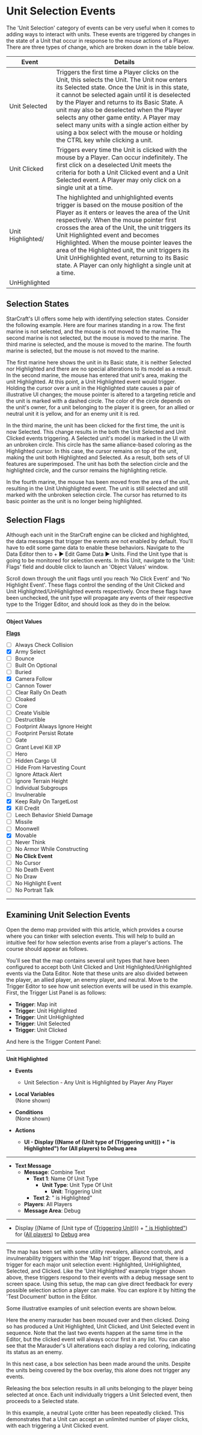 # Unit Selection Events

The 'Unit Selection' category of events can be very useful when it comes to adding ways to interact with units. These events are triggered by changes in the state of a Unit that occur in response to the mouse actions of a Player. There are three types of change, which are broken down in the table below.

| Event                 | Details                                                                                                                                                                                                                                                                                                                                                                                                                                                                                     |
| ----------------------- | ------------------------------------------------------------------------------------------------------------------------------------------------------------------------------------------------------------------------------------------------------------------------------------------------------------------------------------------------------------------------------------------------------------------------------------------------------------------------------------------- |
| Unit Selected       | Triggers the first time a Player clicks on the Unit, this selects the Unit. The Unit now enters its Selected state. Once the Unit is in this state, it cannot be selected again until it is deselected by the Player and returns to its Basic State. A unit may also be deselected when the Player selects any other game entity. A Player may select many units with a single action either by using a box select with the mouse or holding the CTRL key while clicking a unit.            |
| Unit Clicked        | Triggers every time the Unit is clicked with the mouse by a Player. Can occur indefinitely. The first click on a deselected Unit meets the criteria for both a Unit Clicked event and a Unit Selected event. A Player may only click on a single unit at a time.                                                                                                                                                                                                                            |
| Unit Highlighted/ | The highlighted and unhighlighted events trigger is based on the mouse position of the Player as it enters or leaves the area of the Unit respectively. When the mouse pointer first crosses the area of the Unit, the unit triggers its Unit Highlighted event and becomes Highlighted. When the mouse pointer leaves the area of the Highlighted unit, the unit triggers its Unit UnHighlighted event, returning to its Basic state. A Player can only highlight a single unit at a time. |
| UnHighlighted     |                                                                                                                                                                                                                                                                                                                                                                                                                                                                                             |

## Selection States

StarCraft's UI offers some help with identifying selection states. Consider the following example. Here are four marines standing in a row. The first marine is not selected, and the mouse is not moved to the marine. The second marine is not selected, but the mouse is moved to the marine. The third marine is selected, and the mouse is moved to the marine. The fourth marine is selected, but the mouse is not moved to the marine.

The first marine here shows the unit in its Basic state, it is neither Selected nor Highlighted and there are no special alterations to its model as a result. In the second marine, the mouse has entered that unit's area, making the unit Highlighted. At this point, a Unit Highlighted event would trigger. Holding the cursor over a unit in the Highlighted state causes a pair of illustrative UI changes; the mouse pointer is altered to a targeting reticle and the unit is marked with a dashed circle. The color of the circle depends on the unit's owner, for a unit belonging to the player it is green, for an allied or neutral unit it is yellow, and for an enemy unit it is red.

In the third marine, the unit has been clicked for the first time, the unit is now Selected. This change results in the both the Unit Selected and Unit Clicked events triggering. A Selected unit's model is marked in the UI with an unbroken circle. This circle has the same alliance-based coloring as the Highlighted cursor. In this case, the cursor remains on top of the unit, making the unit both Highlighted and Selected. As a result, both sets of UI features are superimposed. The unit has both the selection circle and the highlighted circle, and the cursor remains the highlighting reticle.

In the fourth marine, the mouse has been moved from the area of the unit, resulting in the Unit Unhighlighted event. The unit is still selected and still marked with the unbroken selection circle. The cursor has returned to its basic pointer as the unit is no longer being highlighted.

## Selection Flags

Although each unit in the StarCraft engine can be clicked and highlighted, the data messages that trigger the events are not enabled by default. You'll have to edit some game data to enable these behaviors. Navigate to the Data Editor then to + ▶︎ Edit Game Data ▶︎ Units. Find the Unit type that is going to be monitored for selection events. In this Unit, navigate to the 'Unit: Flags' field and double click to launch an 'Object Values' window.

Scroll down through the unit flags until you reach 'No Click Event' and 'No Highlight Event'. These flags control the sending of the Unit Clicked and Unit Highlighted/UnHighlighted events respectively. Once these flags have been unchecked, the unit type will propagate any events of their respective type to the Trigger Editor, and should look as they do in the below.

-------------------------------------------------------------------------------

**Object Values**

**<u>Flags</u>**  
- [ ] Always Check Collision
- [x] Army Select
- [ ] Bounce
- [ ] Built On Optional
- [ ] Buried
- [x] Camera Follow
- [ ] Cannon Tower
- [ ] Clear Rally On Death
- [ ] Cloaked
- [ ] Core
- [ ] Create Visible
- [ ] Destructible
- [ ] Footprint Always Ignore Height
- [ ] Footprint Persist Rotate
- [ ] Gate
- [ ] Grant Level Kill XP
- [ ] Hero
- [ ] Hidden Cargo UI
- [ ] Hide From Harvesting Count
- [ ] Ignore Attack Alert
- [ ] Ignore Terrain Height
- [ ] Individual Subgroups
- [ ] Invulnerable
- [x] Keep Rally On TargetLost
- [x] Kill Credit
- [ ] Leech Behavior Shield Damage
- [ ] Missile
- [ ] Moonwell
- [x] Movable
- [ ] Never Think
- [ ] No Armor While Constructing
- [ ] **No Click Event**
- [ ] No Cursor
- [ ] No Death Event
- [ ] No Draw
- [ ] No Highlight Event
- [ ] No Portrait Talk

-------------------------------------------------------------------------------

## Examining Unit Selection Events

Open the demo map provided with this article, which provides a course where you can tinker with selection events. This will help to build an intuitive feel for how selection events arise from a player's actions. The course should appear as follows.

You'll see that the map contains several unit types that have been configured to accept both Unit Clicked and Unit Highlighted/UnHighlighted events via the Data Editor. Note that these units are also divided between the player, an allied player, an enemy player, and neutral. Move to the Trigger Editor to see how unit selection events will be used in this example. First, the Trigger List Panel is as follows:

- **Trigger**: Map init
- **Trigger**: Unit Highlighted
- **Trigger**: Unit UnHighlighted
- **Trigger**: Unit Selected
- **Trigger**: Unit Clicked

And here is the Trigger Content Panel:

-----------------------------------------------------------------------------------------------------

**Unit Highlighted**
- **Events**  
  - Unit Selection - Any Unit is Highlighted by Player Any Player

- **Local Variables**  
  (None shown)

- **Conditions**  
  (None shown)

- **Actions**
  - **UI - Display ((Name of (Unit type of (Triggering unit))) + \" is Highlighted\") for (All players) to Debug area**

-----------------------------------------------------------------------------------------------------

* **Text Message**
  * **Message**: Combine Text
    * **Text 1**: Name Of Unit Type
      * **Unit Type**: Unit Type Of Unit
        * **Unit**: Triggering Unit
    * **Text 2**: \" is Highlighted\"
  * **Players**: All Players
  * **Message Area**: Debug

-----------------------------------------------------------------------------------------------------

* Display <u>(</u><u>(</u>Name of <u>(</u>Unit type of (<u>Triggering Unit</u>))) + <u>\" is Highlighted\"</u>) for (<u>All players</u>) to <u>Debug</u> area

-----------------------------------------------------------------------------------------------------

The map has been set with some utility revealers, alliance controls, and invulnerability triggers within the 'Map Init' trigger. Beyond that, there is a trigger for each major unit selection event: Highlighted, UnHighlighted, Selected, and Clicked. Like the 'Unit Highlighted' example trigger shown above, these triggers respond to their events with a debug message sent to screen space. Using this setup, the map can give direct feedback for every possible selection action a player can make. You can explore it by hitting the 'Test Document' button in the Editor.

Some illustrative examples of unit selection events are shown below.

Here the enemy marauder has been moused over and then clicked. Doing so has produced a Unit Highlighted, Unit Clicked, and Unit Selected event in sequence. Note that the last two events happen at the same time in the Editor, but the clicked event will always occur first in any list. You can also see that the Marauder's UI alterations each display a red coloring, indicating its status as an enemy.

In this next case, a box selection has been made around the units. Despite the units being covered by the box overlay, this alone does not trigger any events.

Releasing the box selection results in all units belonging to the player being selected at once. Each unit individually triggers a Unit Selected event, then proceeds to a Selected state.

In this example, a neutral Lyote critter has been repeatedly clicked. This demonstrates that a Unit can accept an unlimited number of player clicks, with each triggering a Unit Clicked event.
